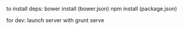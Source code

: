 
to install deps:
bower install (bower.json)
npm install    (package.json)

for dev:
launch server with grunt serve